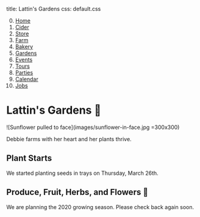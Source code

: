 title: Lattin's Gardens
css: default.css

0. [Home](index.html)
1. [Cider](cider.html)
2. [Store](store.html)
3. [Farm](farm.html)
4. [Bakery](bakery.html)
5. [Gardens](gardens.html)
6. [Events](events.html)
7. [Tours](tours.html)
8. [Parties](parties.html)
9. [Calendar](calendar.html)
10. [Jobs](jobs.html)

# Lattin's Gardens 🌱

![Sunflower pulled to face](images/sunflower-in-face.jpg =300x300)

Debbie farms with her heart and her plants thrive.

## Plant Starts

We started planting seeds in trays on Thursday, March 26th.

## Produce, Fruit, Herbs, and Flowers 💐

We are planning the 2020 growing season.
Please check back again soon.

